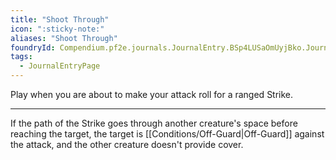```yaml
---
title: "Shoot Through"
icon: ":sticky-note:"
aliases: "Shoot Through"
foundryId: Compendium.pf2e.journals.JournalEntry.BSp4LUSaOmUyjBko.JournalEntryPage.j6hsF2TWFtGMyClW
tags:
  - JournalEntryPage
---
```

Play when you are about to make your attack roll for a ranged Strike.

* * *

If the path of the Strike goes through another creature's space before reaching the target, the target is [[Conditions/Off-Guard|Off-Guard]] against the attack, and the other creature doesn't provide cover.